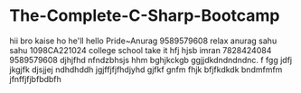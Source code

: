 # The-Complete-C-Sharp-Bootcamp
hii bro kaise ho 
he'll 
hello 
Pride~Anurag 
9589579608
relax anurag 
sahu sahu 1098CA221024
college school 
take it hfj
hjsb imran 
7828424084
9589579608
djhjfhd
nfndzbhsjs
hhm
bghjkckgb
ggjjdkdndndndnc.
f
fgg
jdfj
jkgjfk
djsjjej
ndhdhddh
jgjffjfjfhdjyhd
gjfkf
gnfm
fhjk
bfjfkdkdk
bndmfmfm
jfnffjfjbfbdbfh
